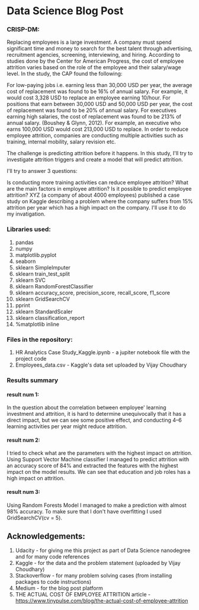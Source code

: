 # Data Science Blog Post
### CRISP-DM:
Replacing employees is a large investment. A company must spend significant time and money to search for the best talent through advertising, recruitment agencies, screening, interviewing, and hiring. According to studies done by the Center for American Progress, the cost of employee attrition varies based on the role of the employee and their salary/wage level. In the study, the CAP found the following:

For low-paying jobs i.e. earning less than 30,000 USD per year, the average cost of replacement was found to be 16% of annual salary. For example, it would cost 3,328 USD to replace an employee earning 10/hour.
For positions that earn between 30,000 USD and 50,000 USD per year, the cost of replacement was found to be 20% of annual salary.
For executives earning high salaries, the cost of replacement was found to be 213% of annual salary. (Boushey & Glynn, 2012). For example, an executive who earns 100,000 USD would cost 213,000 USD to replace.
In order to reduce employee attrition, companies are conducting multiple activities such as training, internal mobility, salary revision etc.

The challenge is predicting attrition before it happens. In this study, I'll try to investigate attrition triggers and create a model that will predict attrition.

I'll try to answer 3 questions:

Is conducting more training activities can reduce employee attrition?
What are the main factors in employee attrition?
Is it possible to predict employee attrition?
XYZ (a company of about 4000 employees) published a case study on Kaggle describing a problem where the company suffers from 15% attrition per year which has a high impact on the company. I'll use it to do my invatigation.


### Libraries used:
1. pandas
2. numpy
3. matplotlib.pyplot
4. seaborn
5. sklearn SimpleImputer
6. sklearn train_test_split
7. sklearn SVC
8. sklearn RandomForestClassifier
9. sklearn accuracy_score, precision_score, recall_score, f1_score
10. sklearn GridSearchCV
11. pprint
12. sklearn StandardScaler
13. sklearn classification_report
14. %matplotlib inline

###  Files in the repository:
1. HR Analytics Case Study_Kaggle.ipynb - a jupiter notebook file with the project code
2. Employees_data.csv - Kaggle's data set uploaded by Vijay Choudhary

### Results summary
#### result num 1:
In the question about the correlation between employee' learning investment and attrition, it is hard to determine unequivocally that it has a direct impact, but we can see some positive effect, and conducting 4–6 learning activities per year might reduce attrition. 
#### result num 2:
I tried to check what are the parameters with the highest impact on attrition. Using Support Vector Machine classifier I managed to predict attrition with an accuracy score of 84% and extracted the features with the highest impact on the model results. We can see that education and job roles has a high impact on attrition. 
#### result num 3:
Using Random Forests Model I managed to make a prediction with almost 98% accuracy. To make sure that I don't have overfitting I used GridSearchCV(cv = 5). 

## Acknowledgements:
1. Udacity - for giving me this project as part of Data Science nanodegree and for  many code references  
2. Kaggle - for the data and the problem statement (uploaded by Vijay Choudhary)
3. Stackoverflow - for many problem solving cases (from installing packages to code instructions)
4. Medium - for the blog post platform
5. THE ACTUAL COST OF EMPLOYEE ATTRITION article - https://www.tinypulse.com/blog/the-actual-cost-of-employee-attrition
